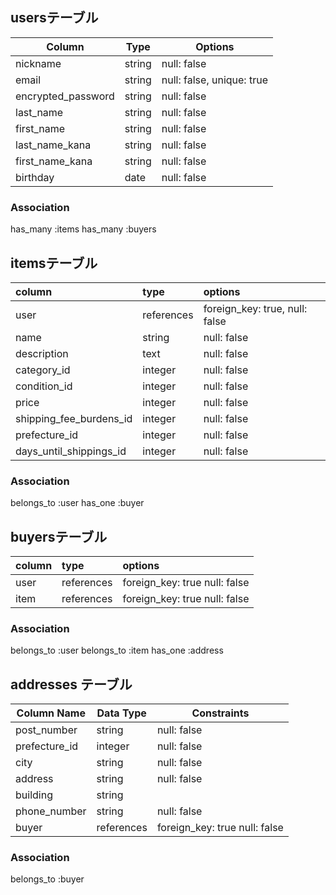 ## usersテーブル

| Column            | Type    | Options                        |
|-------------------|---------|--------------------------------|
| nickname          | string  | null: false                    |
| email             | string  | null: false, unique: true      |
| encrypted_password| string  | null: false                    |
| last_name         | string  | null: false                    |
| first_name        | string  | null: false                    |
| last_name_kana    | string  | null: false                    |
| first_name_kana   | string  | null: false                    |
| birthday          | date    | null: false                    |


### Association
 has_many :items
 has_many :buyers

## itemsテーブル

| column                  | type   | options                         |
|:------------------------|:-------|:--------------------------------|
| user              | references    | foreign_key: true, null: false      |
| name                    | string | null: false                        |
| description             | text   | null: false                        |
| category_id             | integer   | null: false                       |
| condition_id            | integer   | null: false                        |
| price                   | integer   | null: false                        |
| shipping_fee_burdens_id | integer   | null: false                        |
| prefecture_id           | integer   | null: false                        |
| days_until_shippings_id | integer   | null: false                        |

### Association
 belongs_to :user
 has_one :buyer

## buyersテーブル
| column           | type   | options                       |
|:-----------------|:-------|:------------------------------|
| user          | references    | foreign_key: true null: false    |
| item          | references    | foreign_key: true null: false    |

### Association
 belongs_to :user
 belongs_to :item
 has_one :address

## addresses テーブル

| Column Name    | Data Type | Constraints                                         |
|----------------|----------|------------------------------------------------------|
| post_number    | string   | null: false                                          |
| prefecture_id  | integer  | null: false                                           |
| city           | string   | null: false                                          |
| address        | string   | null: false                                          |
| building       | string   |                                                      |
| phone_number   | string   | null: false                                          |
| buyer | references | foreign_key: true null: false                           |

### Association
  belongs_to :buyer
